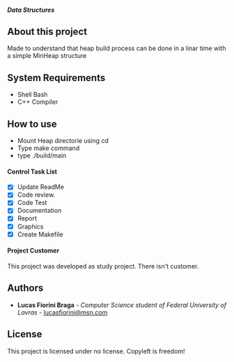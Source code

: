 ##### Data Structures
## About this project
Made to understand that heap build process can be done in a linar time with a simple MinHeap structure

## System Requirements
- Shell Bash
- C++ Compiler

## How to use
- Mount Heap directorie using cd
- Type make command
- type ./build/main 


#### Control Task List
- [x] Update ReadMe
- [x] Code review.
- [x] Code Test
- [x] Documentation
- [x] Report
- [x] Graphics
- [x] Create Makefile
#### Project Customer
This project was developed as study project. There isn't customer.

## Authors

* **Lucas Fiorini Braga** - *Computer Science student of Federal 
University of Lavras* - lucasfiorini@msn.com


## License
This project is licensed under no license. Copyleft is freedom!


